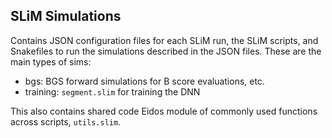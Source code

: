 ## SLiM Simulations

Contains JSON configuration files for each SLiM run, the SLiM scripts, and
Snakefiles to run the simulations described in the JSON files. These are the
main types of sims:

 - bgs: BGS forward simulations for B score evaluations, etc.
 - training: `segment.slim` for training the DNN

 This also contains shared code Eidos module of commonly used functions across
 scripts, `utils.slim`.
